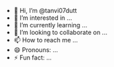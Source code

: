 - 👋 Hi, I’m @tanvi07dutt
- 👀 I’m interested in ...
- 🌱 I’m currently learning ...
- 💞️ I’m looking to collaborate on ...
- 📫 How to reach me ...
- 😄 Pronouns: ...
- ⚡ Fun fact: ...

<!---
tanvi07dutt/tanvi07dutt is a ✨ special ✨ repository because its `README.md` (this file) appears on your GitHub profile.
You can click the Preview link to take a look at your changes.
--->
